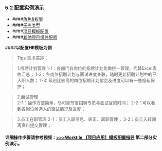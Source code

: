 ### 5.2 配置实例演示

* ####[角色&权限](/guan-li-yuan-shou-ce/xiang-mu-mo-ban-pei-zhi-shou-ce/pei-zhi-shi-li-yan-shi/jiao-827226-quan-xian.md)
* ####[任务类型](/guan-li-yuan-shou-ce/xiang-mu-mo-ban-pei-zhi-shou-ce/pei-zhi-shi-li-yan-shi/ren-wu-lei-xing.md)
* ####[项目模板配置](/guan-li-yuan-shou-ce/xiang-mu-mo-ban-pei-zhi-shou-ce/pei-zhi-shi-li-yan-shi/xiang-mu-mo-ban-pei-zhi.md)
* ####[其他项目组件配置](/guan-li-yuan-shou-ce/xiang-mu-mo-ban-pei-zhi-shou-ce/pei-zhi-shi-li-yan-shi/qi-ta-xiang-mu-zu-jian-pei-zhi.md)


####**以配置HR模板为例**

> Tips 需求描述：

> 1.招聘计划管理
1-1：各部门各岗位的招聘计划能做统一管理，代替Excel表格汇总；
1-2：各岗位招聘计划与面试进度关联，随时更新招聘计划中的已入职人数；
1-3:   级别比较高的岗位招聘计划信息及进度可以有一些隐私保护；

> 2.面试管理	
2-1：操作方便简单，尽可能节省招聘专员与面试官的时间；
2-2：可以看到各岗位候选人的面试情况及进度；

> 3.员工在职管理
3-1：员工入职信息、转正、离职管理；
3-2：员工入转调离资料提交管理；

#### 详细操作步骤请参考视频：[>>>Worktile 【项目应用】模板配置指导](https://worktile.com/videos) 第二部分实例演示。



